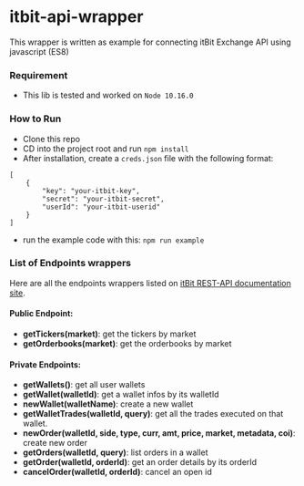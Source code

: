 # itbit-api-wrapper

This wrapper is written as example for connecting itBit Exchange API using javascript (ES8)

### Requirement

- This lib is tested and worked on `Node 10.16.0`

### How to Run

- Clone this repo
- CD into the project root and run `npm install`
- After installation, create a `creds.json` file with the following format:

```
[
	{
		"key": "your-itbit-key",
		"secret": "your-itbit-secret",
		"userId": "your-itbit-userid"
	}
]
```

- run the example code with this: `npm run example`


### List of Endpoints wrappers
Here are all the endpoints wrappers listed on [itBit REST-API documentation site](https://api.itbit.com/docs).


#### Public Endpoint:

- **getTickers(market)**: get the tickers by market
- **getOrderbooks(market)**: get the orderbooks by market

#### Private Endpoints:

- **getWallets()**: get all user wallets
- **getWallet(walletId)**: get a wallet infos by its walletId
- **newWallet(walletName)**: create a new wallet
- **getWalletTrades(walletId, query)**: get all the trades executed on that wallet.
- **newOrder(walletId, side, type, curr, amt, price, market, metadata, coi)**: create new order
- **getOrders(walletId, query)**: list orders in a wallet
- **getOrder(walletId, orderId)**: get an order details by its orderId
- **cancelOrder(walletId, orderId)**: cancel an open id

